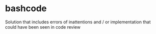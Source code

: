 # bashcode
Solution that includes errors of inattentions and / or implementation that could have been seen in code review
